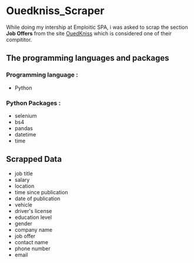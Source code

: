 # Ouedkniss_Scraper
While doing my intership at Emploitic SPA, i was asked to scrap the section **Job Offers** from the site [OuedKniss](https://www.ouedkniss.com/emploi_offres) which is considered one of their compititor.

##  The programming languages and packages
### Programming language :
- Python
### Python Packages :
- selenium
- bs4
- pandas
- datetime
- time

## Scrapped Data
- job title
- salary
- location
- time since publication
- date of publication
- vehicle
- driver's license
- education level
- gender
- company name
- job offer
- contact name
- phone number
- email
